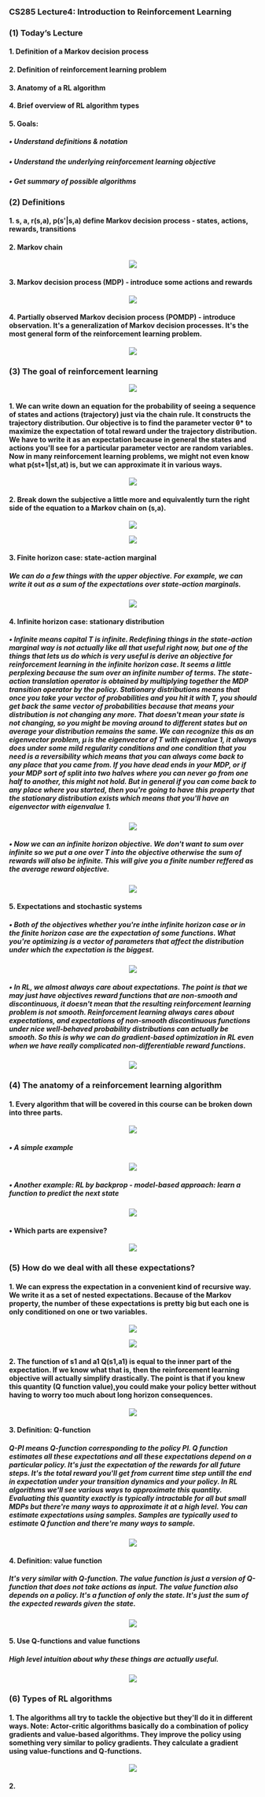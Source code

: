 ### CS285 Lecture4: Introduction to Reinforcement Learning
### (1) Today’s Lecture
#### 1. Definition of a Markov decision process
#### 2. Definition of reinforcement learning problem
#### 3. Anatomy of a RL algorithm
#### 4. Brief overview of RL algorithm types
#### 5. Goals:
##### • Understand definitions & notation
##### • Understand the underlying reinforcement learning objective
##### • Get summary of possible algorithms
### (2) Definitions
#### 1. s, a, r(s,a), p(s'|s,a) define Markov decision process - states, actions, rewards, transitions
#### 2. Markov chain
<p align="center">
<img src="/images/31.png"><br/>
</p>

#### 3. Markov decision process (MDP) - introduce some actions and rewards
<p align="center">
<img src="/images/32.png"><br/>
</p>

#### 4. Partially observed Markov decision process (POMDP) - introduce observation. It's a generalization of Markov decision processes. It's the most general form of the reinforcement learning problem.
<p align="center">
<img src="/images/33.png"><br/>
</p>

### (3) The goal of reinforcement learning
<p align="center">
<img src="/images/34.png"><br/>
</p>

#### 1. We can write down an equation for the probability of seeing a sequence of states and actions (trajectory) just via the chain rule. It constructs the trajectory distribution. Our objective is to find the parameter vector θ* to maximize the expectation of total reward under the trajectory distribution. We have to write it as an expectation because in general the states and actions you'll see for a particular parameter vector are random variables. Now in many reinforcement learning problems, we might not even know what p(st+1|st,at) is, but we can approximate it in various ways.
<p align="center">
<img src="/images/35.png"><br/>
</p>

#### 2. Break down the subjective a little more and equivalently turn the right side of the equation to a Markov chain on (s,a).
<p align="center">
<img src="/images/36.png"><br/>
</p>

<p align="center">
<img src="/images/37.png"><br/>
</p>

#### 3. Finite horizon case: state-action marginal
##### We can do a few things with the upper objective. For example, we can write it out as a sum of the expectations over state-action marginals.
<p align="center">
<img src="/images/38.png"><br/>
</p>

#### 4. Infinite horizon case: stationary distribution
##### • Infinite means capital T is infinite. Redefining things in the state-action marginal way is not actually like all that useful right now, but one of the things that lets us do which is very useful is derive an objective for reinforcement learning in the infinite horizon case. It seems a little perplexing because the sum over an infinite number of terms. The state-action translation operator is obtained by multiplying together the MDP transition operator by the policy. Stationary distributions means that once you take your vector of probabilities and you hit it with T, you should get back the same vector of probabilities because that means your distribution is not changing any more. That doesn't mean your state is not changing, so you might be moving around to different states but on average your distribution remains the same. We can recognize this as an eigenvector problem, μ is the eigenvector of T with eigenvalue 1, it always does under some mild regularity conditions and one condition that you need is a reversibility which means that you can always come back to any place that you came from. If you have dead ends in your MDP, or if your MDP sort of split into two halves where you can never go from one half to another, this might not hold. But in general if you can come back to any place where you started, then you're going to have this property that the stationary distribution exists which means that you'll have an eigenvector with eigenvalue 1.
<p align="center">
<img src="/images/39.png"><br/>
</p>

##### • Now we can an infinite horizon objective. We don't want to sum over infinite so we put a one over T into the objective otherwise the sum of rewards will also be infinite. This will give you a finite number reffered as the average reward objective.
<p align="center">
<img src="/images/40.png"><br/>
</p>

#### 5. Expectations and stochastic systems
##### • Both of the objectives whether you're inthe infinite horizon case or in the finite horizon case are the expectation of some functions. What you're optimizing is a vector of parameters that affect the distribution under which the expectation is the biggest.
<p align="center">
<img src="/images/41.png"><br/>
</p>

##### • In RL, we almost always care about expectations. The point is that we may just have objectives reward functions that are non-smooth and discontinuous, it doesn't mean that the resulting reinforcement learning problem is not smooth. Reinforcement learning always cares about expectations, and expectations of non-smooth discontinuous functions under nice well-behaved probability distributions can actually be smooth. So this is why we can do gradient-based optimization in RL even when we have really complicated non-differentiable reward functions.
<p align="center">
<img src="/images/42.png"><br/>
</p>

### (4) The anatomy of a reinforcement learning algorithm
#### 1. Every algorithm that will be covered in this course can be broken down into three parts.
<p align="center">
<img src="/images/43.png"><br/>
</p>

##### • A simple example
<p align="center">
<img src="/images/44.png"><br/>
</p>

##### • Another example: RL by backprop - model-based approach: learn a function to predict the next state
<p align="center">
<img src="/images/45.png"><br/>
</p>

#### • Which parts are expensive?
<p align="center">
<img src="/images/46.png"><br/>
</p>

### (5) How do we deal with all these expectations?
#### 1. We can express the expectation in a convenient kind of recursive way. We write it as a set of nested expectations. Because of the Markov property, the number of these expectations is pretty big but each one is only conditioned on one or two variables.
<p align="center">
<img src="/images/47.png"><br/>
</p>

<p align="center">
<img src="/images/48.png"><br/>
</p>

#### 2. The function of s1 and a1 Q(s1,a1) is equal to the inner part of the expectation. If we know what that is, then the reinforcement learning objective will actually simplify drastically. The point is that if you knew this quantity (Q function value),you could make your policy better without having to worry too much about long horizon consequences.
<p align="center">
<img src="/images/49.png"><br/>
</p>

#### 3. Definition: Q-function
##### Q-PI means Q-function corresponding to the policy PI. Q function estimates all these expectations and all these expectations depend on a particular policy. It's just the expectation of the rewards for all future steps. It's the total reward you'll get from current time step untill the end in expectation under your transition dynamics and your policy. In RL algorithms we'll see various ways to approximate this quantity. Evaluating this quantity exactly is typically intractable for all but small MDPs but there're many ways to approximate it at a high level. You can estimate expectations using samples. Samples are typically used to estimate Q function and there're many ways to sample. 
<p align="center">
<img src="/images/50.png"><br/>
</p>

#### 4. Definition: value function
##### It's very similar with Q-function. The value function is just a version of Q-function that does not take actions as input. The value function also depends on a policy. It's a function of only the state. It's just the sum of the expected rewards given the state.
<p align="center">
<img src="/images/51.png"><br/>
</p>

#### 5. Use Q-functions and value functions
##### High level intuition about why these things are actually useful.
<p align="center">
<img src="/images/52.png"><br/>
</p>

### (6) Types of RL algorithms
#### 1. The algorithms all try to tackle the objective but they'll do it in different ways. Note: Actor-critic algorithms basically do a combination of policy gradients and value-based algorithms. They improve the policy using something very similar to policy gradients. They calculate a gradient using value-functions and Q-functions.
<p align="center">
<img src="/images/53.png"><br/>
</p>

#### 2. 

